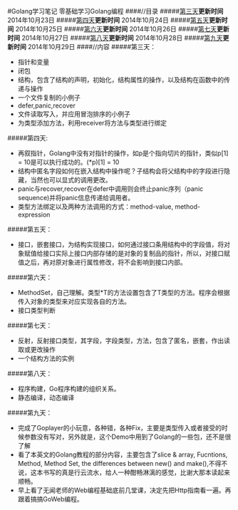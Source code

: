 #Golang学习笔记
零基础学习Golang编程
####//目录
#####[第三天](https://github.com/Golangcoder/golangNote/tree/master/3rd)**更新时间** 2014年10月23日
#####[第四天](https://github.com/Golangcoder/golangNote/tree/master/4th)**更新时间** 2014年10月24日
#####[第五天](https://github.com/Golangcoder/golangNote/tree/master/5th)**更新时间** 2014年10月25日
#####[第六天](https://github.com/Golangcoder/golangNote/tree/master/6th)**更新时间** 2014年10月26日
#####[第七天](https://github.com/Golangcoder/golangNote/tree/master/7th)**更新时间** 2014年10月27日
#####[第八天](https://github.com/Golangcoder/golangNote/tree/master/8th)**更新时间** 2014年10月28日
#####[第九天](https://github.com/Golangcoder/golangNote/tree/master/9th)**更新时间** 2014年10月29日
####//内容
#####第三天：
- 指针和变量
- 闭包
- 结构，包含了结构的声明，初始化，结构属性的操作，以及结构在函数中的传递与操作
- 一个文件复制的小例子
- defer,panic,recover
- 文件读取写入，并应用冒泡排序的小例子
- 为类型添加方法，利用receiver将方法与类型进行绑定

#####第四天:
- 再叙指针，Golang中没有对指针的操作，如p是个指向切片的指针，类似p[1] = 10是可以执行成功的。(*p)[1] = 10
- 结构中匿名字段如何在嵌入结构中操作呢？子结构会将父结构中的字段进行隐藏，当然也可以显式的调用更改。
- panic与recover,recover在defer中调用则会终止panic序列（panic sequence)并将panic信息传递给调用者。
- 类型方法绑定以及两种方法调用的方式：method-value, method-expression

#####第五天：
- 接口，嵌套接口，为结构实现接口，如何通过接口条用结构中的字段值，将对象赋值给接口实际上接口内部存储的是对象的复制品的指针，所以，对接口赋值之后，再对原对象进行属性修改，将不会影响到接口内部。

#####第六天：
- MethodSet，自己理解。类型*T的方法设置包含了T类型的方法。程序会根据传入对象的类型来对应实现各自的方法。
- 接口类型判断

#####第七天：
- 反射，反射接口类型，其字段，字段类型，方法，包含了匿名，嵌套，作出读取或更改操作
- 一个结构方法的实例

#####第八天：
- 程序构建，Go程序构建的组织关系。
- 静态编译，动态编译

#####第九天：
- 完成了Goplayer的小玩意，各种错，各种Fix，主要是类型传入或者接受的时候参数没有写对，另外就是，这个Demo中用到了Golang的一些包，还不是很了解
- 看了本英文的Golang教程的部分内容，主要包含了slice & array, Fucntions, Method, Method Set, the differences between new() and make(),不得不说，这本书写的真是行云流水，给人一种酣畅淋漓的感觉，比谢大那本读起来顺畅。
- 早上看了无闻老师的Web编程基础底前几堂课，决定先把Http指南看一遍。再跟着搞搞GoWeb编程。